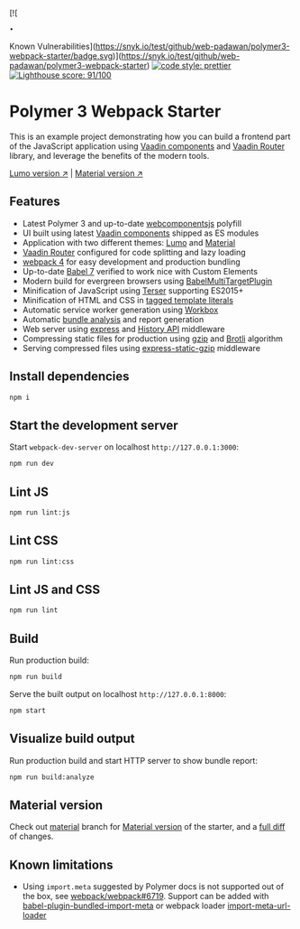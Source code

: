 [![

	•	
Known Vulnerabilities](https://snyk.io/test/github/web-padawan/polymer3-webpack-starter/badge.svg)](https://snyk.io/test/github/web-padawan/polymer3-webpack-starter)
[![code style: prettier](https://img.shields.io/badge/code_style-prettier-ff69b4.svg)](https://github.com/prettier/prettier)
[![Lighthouse score: 91/100](https://lighthouse-badge.appspot.com/?score=91&compact&category=PWA)](https://github.com/ebidel/lighthouse-badge)

# Polymer 3 Webpack Starter

This is an example project demonstrating how you can build a frontend part of the JavaScript
application using [Vaadin components](https://vaadin.com/components) and [Vaadin Router](https://github.com/vaadin/vaadin-router) library, and leverage the benefits of the modern tools.

[Lumo version ↗](https://polymer3-webpack-starter.herokuapp.com/)
|
[Material version ↗](https://polymer3-material-starter.herokuapp.com/)

## Features

- Latest Polymer 3 and up-to-date [webcomponentsjs](https://github.com/webcomponents/webcomponentsjs) polyfill
- UI built using latest [Vaadin components](https://vaadin.com/components) shipped as ES modules
- Application with two different themes: [Lumo](https://github.com/vaadin/vaadin-lumo-styles) and [Material](https://github.com/vaadin/vaadin-material-styles)
- [Vaadin Router](https://vaadin.com/router) configured for code splitting and lazy loading
- [webpack 4](https://github.com/webpack/webpack) for easy development and production bundling
- Up-to-date [Babel 7](https://github.com/babel/babel) verified to work nice with Custom Elements
- Modern build for evergreen browsers using [BabelMultiTargetPlugin](https://github.com/DanielSchaffer/webpack-babel-multi-target-plugin)
- Minification of JavaScript using [Terser](https://github.com/terser-js/terser) supporting ES2015+
- Minification of HTML and CSS in [tagged template literals](https://github.com/cfware/babel-plugin-template-html-minifier)
- Automatic service worker generation using [Workbox](https://github.com/GoogleChrome/workbox)
- Automatic [bundle analysis](https://github.com/webpack-contrib/webpack-bundle-analyzer) and report generation
- Web server using [express](https://github.com/expressjs/express) and [History API](https://github.com/bripkens/connect-history-api-fallback) middleware
- Compressing static files for production using [gzip](https://github.com/webpack-contrib/compression-webpack-plugin) and [Brotli](https://github.com/mynameiswhm/brotli-webpack-plugin) algorithm
- Serving compressed files using [express-static-gzip](https://github.com/tkoenig89/express-static-gzip) middleware

## Install dependencies

```sh
npm i
```

## Start the development server

Start `webpack-dev-server` on localhost `http://127.0.0.1:3000`:

```sh
npm run dev
```

## Lint JS

```sh
npm run lint:js
```

## Lint CSS

```sh
npm run lint:css
```

## Lint JS and CSS

```sh
npm run lint
```


## Build

Run production build:

```sh
npm run build
```

Serve the built output on localhost `http://127.0.0.1:8000`:

```sh
npm start
```

## Visualize build output

Run production build and start HTTP server to show bundle report:

```sh
npm run build:analyze
```

## Material version

Check out [material](https://github.com/web-padawan/polymer3-webpack-starter/tree/material) branch for [Material version](https://polymer3-material-starter.herokuapp.com/) of the starter, and a [full diff](https://github.com/web-padawan/polymer3-webpack-starter/compare/material) of changes.

## Known limitations

- Using `import.meta` suggested by Polymer docs is not supported out of the box, see [webpack/webpack#6719](https://github.com/webpack/webpack/issues/6719).
  Support can be added with [babel-plugin-bundled-import-meta](https://github.com/cfware/babel-plugin-bundled-import-meta) or
  webpack loader [import-meta-url-loader](https://github.com/open-wc/open-wc/blob/master/packages/webpack/loaders/import-meta-url-loader.js)
